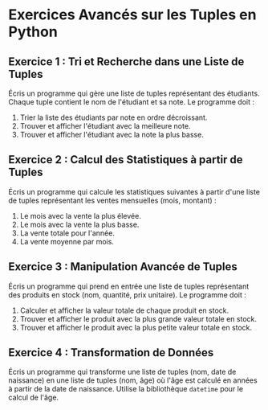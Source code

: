 # Exercices Avancés sur les Tuples en Python

## Exercice 1 : Tri et Recherche dans une Liste de Tuples
Écris un programme qui gère une liste de tuples représentant des étudiants. Chaque tuple contient le nom de l'étudiant et sa note. Le programme doit :
1. Trier la liste des étudiants par note en ordre décroissant.
2. Trouver et afficher l'étudiant avec la meilleure note.
3. Trouver et afficher l'étudiant avec la note la plus basse.

## Exercice 2 : Calcul des Statistiques à partir de Tuples
Écris un programme qui calcule les statistiques suivantes à partir d'une liste de tuples représentant les ventes mensuelles (mois, montant) :
1. Le mois avec la vente la plus élevée.
2. Le mois avec la vente la plus basse.
3. La vente totale pour l'année.
4. La vente moyenne par mois.

## Exercice 3 : Manipulation Avancée de Tuples
Écris un programme qui prend en entrée une liste de tuples représentant des produits en stock (nom, quantité, prix unitaire). Le programme doit :
1. Calculer et afficher la valeur totale de chaque produit en stock.
2. Trouver et afficher le produit avec la plus grande valeur totale en stock.
3. Trouver et afficher le produit avec la plus petite valeur totale en stock.

## Exercice 4 : Transformation de Données
Écris un programme qui transforme une liste de tuples (nom, date de naissance) en une liste de tuples (nom, âge) où l'âge est calculé en années à partir de la date de naissance. Utilise la bibliothèque `datetime` pour le calcul de l'âge.
